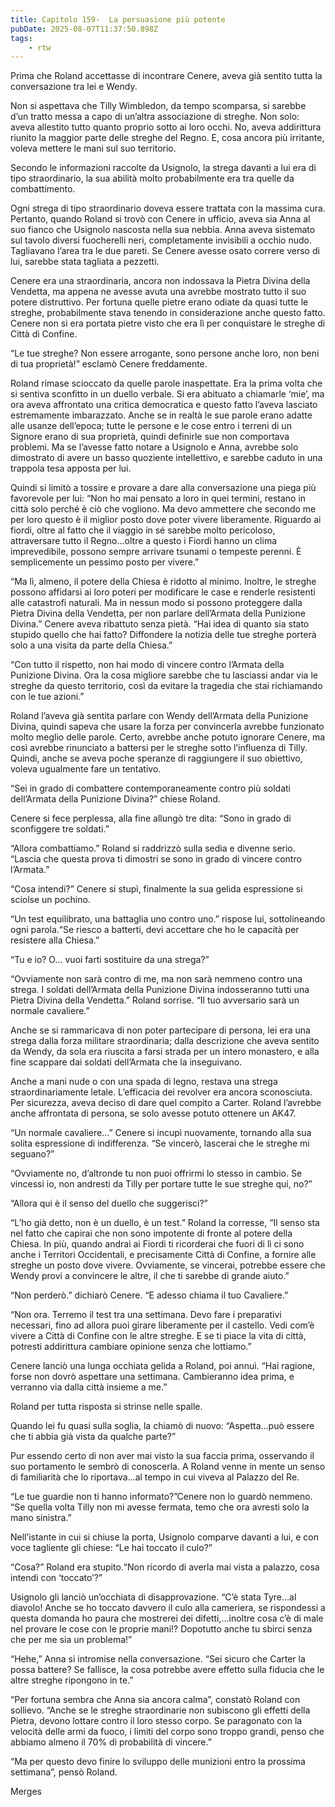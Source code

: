```yaml
---
title: Capitolo 159-  La persuasione più potente
pubDate: 2025-08-07T11:37:50.898Z
tags:
    - rtw
---
```







Prima che Roland accettasse di incontrare Cenere, aveva già sentito tutta la conversazione tra lei e Wendy.


Non si aspettava che Tilly Wimbledon, da tempo scomparsa, si sarebbe d’un tratto messa a capo di un’altra associazione di streghe. Non solo: aveva allestito tutto quanto proprio sotto ai loro occhi. No, aveva addirittura riunito la maggior parte delle streghe del Regno. E, cosa ancora più irritante, voleva mettere le mani sul suo territorio.


Secondo le informazioni raccolte da Usignolo, la strega davanti a lui era di tipo straordinario, la sua abilità molto probabilmente era tra quelle da combattimento.


Ogni strega di tipo straordinario doveva essere trattata con la massima cura. Pertanto, quando Roland si trovò con Cenere in ufficio, aveva sia Anna al suo fianco che Usignolo nascosta nella sua nebbia. Anna aveva sistemato sul tavolo diversi fuocherelli neri, completamente invisibili a occhio nudo. Tagliavano l’area tra le due pareti. Se Cenere avesse osato correre verso di lui, sarebbe stata tagliata a pezzetti.


Cenere era una straordinaria, ancora non indossava la Pietra Divina della Vendetta, ma appena ne avesse avuta una avrebbe mostrato tutto il suo potere distruttivo. Per fortuna quelle pietre erano odiate da quasi tutte le streghe, probabilmente stava tenendo in considerazione anche questo fatto. Cenere non si era portata pietre visto che era lì per conquistare le streghe di Città di Confine.


“Le tue streghe? Non essere arrogante, sono persone anche loro, non beni di tua proprietà!” esclamò Cenere freddamente.


Roland rimase scioccato da quelle parole inaspettate. Era la prima volta che si sentiva sconfitto in un duello verbale. Si era abituato a chiamarle ‘mie’, ma ora aveva affrontato una critica democratica e questo fatto l’aveva lasciato estremamente imbarazzato. Anche se in realtà le sue parole erano adatte alle usanze dell’epoca; tutte le persone e le cose entro i terreni di un Signore erano di sua proprietà, quindi definirle sue non comportava problemi. Ma se l’avesse fatto notare a Usignolo e Anna, avrebbe solo dimostrato di avere un basso quoziente intellettivo, e sarebbe caduto in una trappola tesa apposta per lui.


Quindi si limitò a tossire e provare a dare alla conversazione una piega più favorevole per lui: “Non ho mai pensato a loro in quei termini, restano in città solo perché è ciò che vogliono. Ma devo ammettere che secondo me per loro questo è il miglior posto dove poter vivere liberamente. Riguardo ai fiordi, oltre al fatto che il viaggio in sé sarebbe molto pericoloso, attraversare tutto il Regno…oltre a questo i Fiordi hanno un clima imprevedibile, possono sempre arrivare tsunami o tempeste perenni. È semplicemente un pessimo posto per vivere.”


“Ma lì, almeno, il potere della Chiesa è ridotto al minimo. Inoltre, le streghe possono affidarsi ai loro poteri per modificare le case e renderle resistenti alle catastrofi naturali. Ma in nessun modo si possono proteggere dalla Pietra Divina della Vendetta, per non parlare dell’Armata della Punizione Divina.” Cenere aveva ribattuto senza pietà. “Hai idea di quanto sia stato stupido quello che hai fatto? Diffondere la notizia delle tue streghe porterà solo a una visita da parte della Chiesa.”


“Con tutto il rispetto, non hai modo di vincere contro l’Armata della Punizione Divina. Ora la cosa migliore sarebbe che tu lasciassi andar via le streghe da questo territorio, così da evitare la tragedia che stai richiamando con le tue azioni.”


Roland l’aveva già sentita parlare con Wendy dell’Armata della Punizione Divina, quindi sapeva che usare la forza per convincerla avrebbe funzionato molto meglio delle parole. Certo, avrebbe anche potuto ignorare Cenere, ma così avrebbe rinunciato a battersi per le streghe sotto l’influenza di Tilly. Quindi, anche se aveva poche speranze di raggiungere il suo obiettivo, voleva ugualmente fare un tentativo.


“Sei in grado di combattere contemporaneamente contro più soldati dell’Armata della Punizione Divina?” chiese Roland.


Cenere si fece perplessa, alla fine allungò tre dita: “Sono in grado di sconfiggere tre soldati.”


“Allora combattiamo.” Roland si raddrizzò sulla sedia e divenne serio. “Lascia che questa prova ti dimostri se sono in grado di vincere contro l’Armata.”


“Cosa intendi?” Cenere si stupì, finalmente la sua gelida espressione si sciolse un pochino.


“Un test equilibrato, una battaglia uno contro uno.” rispose lui, sottolineando ogni parola.“Se riesco a batterti, devi accettare che ho le capacità per resistere alla Chiesa.”


“Tu e io? O… vuoi farti sostituire da una strega?”


“Ovviamente non sarà contro di me, ma non sarà nemmeno contro una strega. I soldati dell’Armata della Punizione Divina indosseranno tutti una Pietra Divina della Vendetta.” Roland sorrise. “Il tuo avversario sarà un normale cavaliere.”


Anche se si rammaricava di non poter partecipare di persona, lei era una strega dalla forza militare straordinaria; dalla descrizione che aveva sentito da Wendy, da sola era riuscita a farsi strada per un intero monastero, e alla fine scappare dai soldati dell’Armata che la inseguivano.


Anche a mani nude o con una spada di legno, restava una strega straordinariamente letale. L’efficacia dei revolver era ancora sconosciuta. Per sicurezza, aveva deciso di dare quel compito a Carter. Roland l’avrebbe anche affrontata di persona, se solo avesse potuto ottenere un AK47.


“Un normale cavaliere…” Cenere si incupì nuovamente, tornando alla sua solita espressione di indifferenza. “Se vincerò, lascerai che le streghe mi seguano?”


“Ovviamente no, d’altronde tu non puoi offrirmi lo stesso in cambio. Se vincessi io, non andresti da Tilly per portare tutte le sue streghe qui, no?”


“Allora qui è il senso del duello che suggerisci?”


“L’ho già detto, non è un duello, è un test.” Roland la corresse, “Il senso sta nel fatto che capirai che non sono impotente di fronte al potere della Chiesa. In più, quando andrai ai Fiordi ti ricorderai che fuori di lì ci sono anche i Territori Occidentali, e precisamente Città di Confine, a fornire alle streghe un posto dove vivere. Ovviamente, se vincerai, potrebbe essere che Wendy provi a convincere le altre, il che ti sarebbe di grande aiuto.”


“Non perderò.” dichiarò Cenere. “E adesso chiama il tuo Cavaliere.”


“Non ora. Terremo il test tra una settimana. Devo fare i preparativi necessari, fino ad allora puoi girare liberamente per il castello. Vedi com’è vivere a Città di Confine con le altre streghe. E se ti piace la vita di città, potresti addirittura cambiare opinione senza che lottiamo.”


Cenere lanciò una lunga occhiata gelida a Roland, poi annuì. “Hai ragione, forse non dovrò aspettare una settimana. Cambieranno idea prima, e verranno via dalla città insieme a me.”


Roland per tutta risposta si strinse nelle spalle.


Quando lei fu quasi sulla soglia, la chiamò di nuovo: “Aspetta…può essere che ti abbia già vista da qualche parte?”


Pur essendo certo di non aver mai visto la sua faccia prima, osservando il suo portamento le sembrò di conoscerla. A Roland venne in mente un senso di familiarità che lo riportava…al tempo in cui viveva al Palazzo del Re.


“Le tue guardie non ti hanno informato?”Cenere non lo guardò nemmeno. “Se quella volta Tilly non mi avesse fermata, temo che ora avresti solo la mano sinistra.”


Nell’istante in cui si chiuse la porta, Usignolo comparve davanti a lui, e con voce tagliente gli chiese: “Le hai toccato il culo?”


“Cosa?” Roland era stupito.“Non ricordo di averla mai vista a palazzo, cosa intendi con ‘toccato’?”


Usignolo gli lanciò un’occhiata di disapprovazione. “C’è stata Tyre…al diavolo! Anche se ho toccato davvero il culo alla cameriera, se rispondessi a questa domanda ho paura che mostrerei dei difetti,…inoltre cosa c’è di male nel provare le cose con le proprie mani!? Dopotutto anche tu sbirci senza che per me sia un problema!”


“Hehe,” Anna si intromise nella conversazione. “Sei sicuro che Carter la possa battere? Se fallisce, la cosa potrebbe avere effetto sulla fiducia che le altre streghe ripongono in te.”


“Per fortuna sembra che Anna sia ancora calma”, constatò Roland con sollievo. “Anche se le streghe straordinarie non subiscono gli effetti della Pietra, devono lottare contro il loro stesso corpo. Se paragonato con la velocità delle armi da fuoco, i limiti del corpo sono troppo grandi, penso che abbiamo almeno il 70% di probabilità di vincere.”


“Ma per questo devo finire lo sviluppo delle munizioni entro la prossima settimana”, pensò Roland.










Merges
                                


                                



